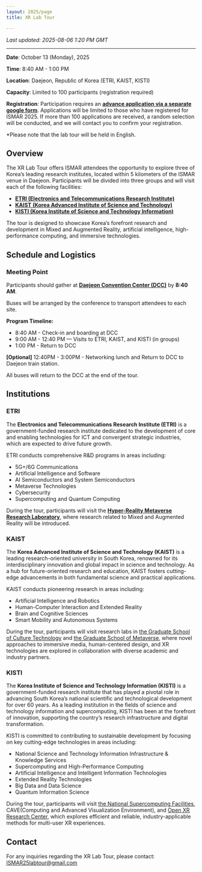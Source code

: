 ```yaml
---
layout: 2025/page
title: XR Lab Tour

---
```

*Last updated: 2025-08-06 1:20 PM GMT*

---

**Date**: October 13 (Monday), 2025

**Time**: 8:40 AM - 1:00 PM

**Location**: Daejeon, Republic of Korea (ETRI, KAIST, KISTI)

**Capacity**: Limited to 100 participants (registration required)

**Registration**: Participation requires an [**advance application via a separate google form**](https://docs.google.com/forms/d/e/1FAIpQLSfYM2ysB2EMRUSnKkfWenivWZtshWEppRjxbPeX_dRgzS4RhA/viewform). Applications will be limited to those who have registered for ISMAR 2025. If more than 100 applications are received, a random selection will be conducted, and we will contact you to confirm your registration.  

 *Please note that the lab tour will be held in English.



## Overview

The XR Lab Tour offers ISMAR attendees the opportunity to explore three of Korea’s leading research institutes, located within 5 kilometers of the ISMAR venue in Daejeon. Participants will be divided into three groups and will visit each of the following facilities:

 * [**ETRI (Electronics and Telecommunications Research Institute)**](https://www.etri.re.kr/eng/main/main.etri) 
 * [**KAIST (Korea Advanced Institute of Science and Technology)**](https://www.kaist.ac.kr/en/)
 * [**KISTI (Korea Institute of Science and Technology Information)**](https://www.kisti.re.kr/eng/)

The tour is designed to showcase Korea’s forefront research and development in Mixed and Augmented Reality, artificial intelligence, high-performance computing, and immersive technologies.



## Schedule and Logistics

### Meeting Point

Participants should gather at [**Daejeon Convention Center (DCC)**](https://www.dcckorea.or.kr/eng/index.do) by **8:40 AM**.

Buses will be arranged by the conference to transport attendees to each site. 

**Program Timeline:**

 * 8:40 AM - Check-in and boarding at DCC
 * 9:00 AM - 12:40 PM — Visits to ETRI, KAIST, and KISTI (in groups)
 * 1:00 PM - Return to DCC

**[Optional]** 12:40PM - 3:00PM - Networking lunch and Return to DCC to Daejeon train station.

All buses will return to the DCC at the end of the tour.



## Institutions

### ETRI

The **Electronics and Telecommunications Research Institute (ETRI)** is a government-funded research institute dedicated to the development of core and enabling technologies for ICT and convergent strategic industries, which are expected to drive future growth.

ETRI conducts comprehensive R&D programs in areas including:

 * 5G+/6G Communications
 * Artificial Intelligence and Software
 * AI Semiconductors and System Semiconductors
 * Metaverse Technologies
 * Cybersecurity
 * Supercomputing and Quantum Computing

During the tour, participants will visit the [**Hyper-Reality Metaverse Research Laboratory**](https://www.etri.re.kr/eng/sub6/sub6_0101.etri?departCode=170), where research related to Mixed and Augmented Reality will be introduced.

### KAIST

The **Korea Advanced Institute of Science and Technology (KAIST)** is a leading research-oriented university in South Korea, renowned for its interdisciplinary innovation and global impact in science and technology. As a hub for future-oriented research and education, KAIST fosters cutting-edge advancements in both fundamental science and practical applications.

KAIST conducts pioneering research in areas including:

 * Artificial Intelligence and Robotics
 * Human-Computer Interaction and Extended Reality
 * Brain and Cognitive Sciences
 * Smart Mobility and Autonomous Systems

During the tour, participants will visit research labs in [the Graduate School of Culture Technology](https://ct.kaist.ac.kr/) and [the Graduate School of Metaverse](https://meta.kaist.ac.kr/), where novel approaches to immersive media, human-centered design, and XR technologies are explored in collaboration with diverse academic and industry partners.

### KISTI

The **Korea Institute of Science and Technology Information (KISTI)** is a government-funded research institute that has played a pivotal role in advancing South Korea’s national scientific and technological development for over 60 years. As a leading institution in the fields of science and technology information and supercomputing, KISTI has been at the forefront of innovation, supporting the country’s research infrastructure and digital transformation.

KISTI is committed to contributing to sustainable development by focusing on key cutting-edge technologies in areas including:

 * National Science and Technology Information Infrastructure & Knowledge Services
 * Supercomputing and High-Performance Computing
 * Artificial Intelligence and Intelligent Information Technologies
 * Extended Reality Technologies
 * Big Data and Data Science
 * Quantum Information Science

During the tour, participants will visit [the National Supercomputing Facilities](https://www.ksc.re.kr/eng/index/main), CAVE(Computing and Advanced Visualization Environment), and [Open XR Research Center](https://oxr-platform.gitbook.io/oxr-platform-docs/), which explores efficient and reliable, industry-applicable methods for multi-user XR experiences.



## Contact

For any inquiries regarding the XR Lab Tour, please contact: ISMAR25labtour@gmail.com
